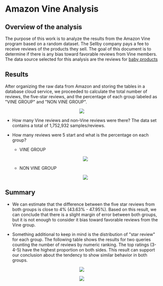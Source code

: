 # Amazon Vine Analysis

## Overview of the analysis

The purpose of this work is to analyze the results from the Amazon Vine program based on a random dataset. The Sellby company pays a fee to receive reviews of the products they sell. The goal of this document is to determine if there is any bias toward favorable reviews from Vine members.
The data source selected for this analysis are the reviews for [baby products](https://s3.amazonaws.com/amazon-reviews-pds/tsv/amazon_reviews_us_Baby_v1_00.tsv.gz)

## Results

After organizing the raw data from Amazon and storing the tables in a database cloud service, we proceeded to calculate the total number of reviews, the five-star reviews, and the percentage of each group labeled as "VINE GROUP" and "NON VINE GROUP".

<p align="center"><img src="https://user-images.githubusercontent.com/88695570/145751263-068d7962-2d9c-4e18-b043-3707128a2fc6.png">

- How many Vine reviews and non-Vine reviews were there? The data set contains a total of 1,752,932 samples/reviews.
- How many reviews were 5 start and what is the percentage on each group?
  - VINE GROUP 
  <p align="center"><img src="https://user-images.githubusercontent.com/88695570/145751315-7bfc5074-3685-4eed-96d8-39796ca4e0ec.png">
  
  - NON VINE GROUP 
  <p align="center"><img src="https://user-images.githubusercontent.com/88695570/145751327-e4294cb3-7ebc-4f3b-b88f-ea6e42e7a26b.png">

## Summary 

- We can estimate that the difference between the five star reviews from both groups is close to 4% (43.63% - 47.95%). Based on this result, we can conclude that there is a slight margin of error between both groups, but it is not enough to consider it bias toward favorable reviews from the Vine group.

- Something additional to keep in mind is the distribution of "star review" for each group. The following table shows the results for two queries counting the number of reviews by numeric ranking. The top ratings (3-4-5) have the highest proportion on both sides. This result can support our conclusion about the tendency to show similar behavior in both groups.
 
<p align="center"><img src="https://user-images.githubusercontent.com/88695570/145752447-59c3ce58-d27f-4d67-9e08-8efab540c16a.png">

<p align="center"><img src="https://user-images.githubusercontent.com/88695570/145752310-af4b05d4-16db-4bcb-914d-fb099b832451.png">

    
    
